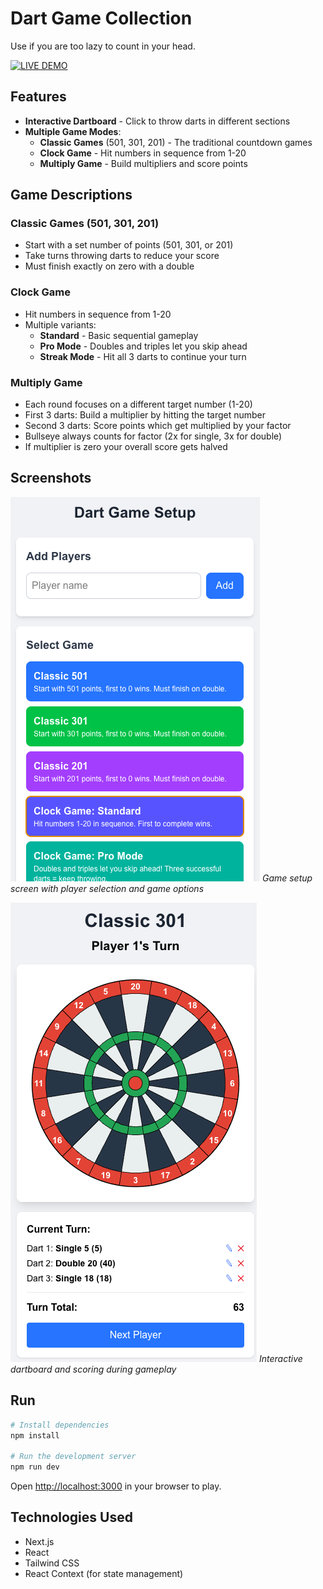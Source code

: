 # Dart Game Collection

Use if you are too lazy to count in your head.

[![LIVE DEMO](https://img.shields.io/badge/LIVE_DEMO-Play_Now!-brightgreen?style=for-the-badge)](https://darts-henna.vercel.app/)

## Features

- **Interactive Dartboard** - Click to throw darts in different sections
- **Multiple Game Modes**:
  - **Classic Games** (501, 301, 201) - The traditional countdown games
  - **Clock Game** - Hit numbers in sequence from 1-20
  - **Multiply Game** - Build multipliers and score points

## Game Descriptions

### Classic Games (501, 301, 201)
- Start with a set number of points (501, 301, or 201)
- Take turns throwing darts to reduce your score
- Must finish exactly on zero with a double

### Clock Game
- Hit numbers in sequence from 1-20
- Multiple variants:
  - **Standard** - Basic sequential gameplay
  - **Pro Mode** - Doubles and triples let you skip ahead
  - **Streak Mode** - Hit all 3 darts to continue your turn

### Multiply Game
- Each round focuses on a different target number (1-20)
- First 3 darts: Build a multiplier by hitting the target number
- Second 3 darts: Score points which get multiplied by your factor
- Bullseye always counts for factor (2x for single, 3x for double)
- If multiplier is zero your overall score gets halved

## Screenshots

![Game Setup Screen](./img/img1.png)
*Game setup screen with player selection and game options*

![Gameplay Screen](./img/img2.png)
*Interactive dartboard and scoring during gameplay*

## Run

```bash
# Install dependencies
npm install

# Run the development server
npm run dev
```

Open [http://localhost:3000](http://localhost:3000) in your browser to play.

## Technologies Used

- Next.js
- React
- Tailwind CSS
- React Context (for state management)
